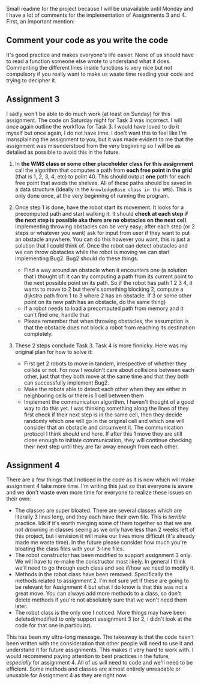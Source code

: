 Small readme for the project because I will be unavailable until Monday and I have a lot of comments for the implementation of Assignments 3 and 4. First, an important mention:

## Comment your code as you write the code
It's good practice and makes everyone's life easier. None of us should have to read a function someone else wrote to understand what it does. Commenting the different lines inside functions is very nice but not compulsory if you really want to make us waste time reading your code and trying to decipher it.

## Assignment 3
I sadly won't be able to do much work (at least on Sunday) for this assignment. The code on Saturday night for Task 3 was incorrect. I will once again outline the workflow for Task 3. I would have loved to do it myself but once again, I do not have time. I don't want this to feel like I'm mansplaining the assignment to you, but it was made evident to me that the assignment was misunderstood from the very beginning so I will be as detalied as possible to avoid this in the future. 

1. In **the WMS class or some other placeholder class for this assignment** call the algorithm that computes a path from **each free point in the grid** (that is 1, 2, 3, 4, etc) to point 40. This should output **one** path for each free point that avoids the shelves. All of these paths should be saved in a data structure (ideally in the ```knowledgeBase class in the WMS```). This is only done once, at the very beginning of running the program.

2. Once step 1 is done, have the robot start its movement. It looks for a precomputed path and start walking it. It should **check at each step if the next step is possible aka there are no obstacles on the next cell**. Implementing throwing obstacles can be very easy; after each step (or 2 steps or whatever you want) ask for input from user if they want to put an obstacle anywhere. You can do this however you want, this is just a solution that I could think of. Once the robot can detect obstacles and we can throw obstacles while the robot is moving we can start implementing Bug2. Bug2 should do these things:
    - Find a way around an obstacle when it encounters one (a solution that i thought of: it can try computing a path from its current point to the next possible point on its path. So if the robot has path 1 2 3 4, it wants to move to 2 but there's something blocking 2, compute a dijkstra path from 1 to 3 where 2 has an obstacle. If 3 or some other point on its new path has an obstacle, do the same thing)
    - If a robot needs to load a precomputed path from memory and it can't find one, handle that
    - Please remember that when throwing obstacles, the assumption is that the obstacle does not block a robot from reaching its destination completely.

3. These 2 steps conclude Task 3. Task 4 is more finnicky. Here was my original plan for how to solve it:
    - First get 2 robots to move in tandem, irrespective of whether they collide or not. For now I wouldn't care about collisions between each other, just that they both move at the same time and that they both can successfully implement Bug2.
    - Make the robots able to detect each other when they are either in neighboring cells or there is 1 cell between them
    - Implement the communication algorithm. I haven't thought of a good way to do this yet. I was thinking something along the lines of they first check if their next step is in the same cell, then they decide randomly which one will go in the original cell and which one will consider that an obstacle and circumvent it. The communication protocol I think should end here. If after this 1 move they are still close enough to initiate communication, they will continue checking their next step until they are far away enough from each other.

## Assignment 4
There are a few things that I noticed in the code as it is now which will make assignment 4 take more time. I'm writing this just so that everyone is aware and we don't waste even more time for everyone to realize these issues on their own:

- The classes are super bloated. There are several classes which are literally 3 lines long, and they each have their own file. This is *terrible* practice. Idk if it's worth merging some of them together so that we are not drowning in classes seeing as we only have less than 2 weeks left of this project, but i envision it will make our lives more difficult (it's already made me waste time). In the future please consider how much you're bloating the class files with your 3-line files.
- The robot constructor has been modified to support assignment 3 only. We will have to re-make the constructor most likely. In general I think we'll need to go through each class and see if/how we need to modify it.
- Methods in the robot class have been removed. Specifically the methods related to assignment 2. I'm not sure yet if these are going to be relevant for Assignment 4 but what I do know is that this was not a great move. You can always add more methods to a class, so don't delete methods if you're not absolutely sure that we won't need them later.
- The robot class is the only one I noticed. More things may have been deleted/modified to only support assignment 3 (or 2, i didn't look at the code for that one in particular).

This has been my ultra-long message. The takeaway is that the code hasn't been written with the consideration that other people will need to use it and understand it for future assignments. This makes it very hard to work with. I would recommend paying attention to best practices in the future, *especially* for assignment 4. All of us will need to code and we'll need to be efficient. Some methods and classes are almost entirely unreadable or unusable for Assignment 4 as they are right now.